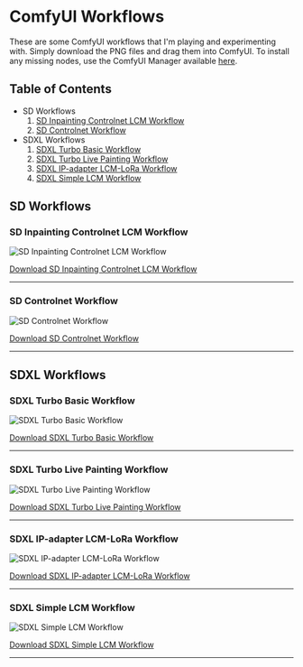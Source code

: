 # ComfyUI Workflows

These are some ComfyUI workflows that I'm playing and experimenting with. Simply download the PNG files and drag them into ComfyUI. To install any missing nodes, use the ComfyUI Manager available [here](https://github.com/ltdrdata/ComfyUI-Manager).

## Table of Contents
- SD Workflows
    1. [SD Inpainting Controlnet LCM Workflow](#sd-inpainting-controlnet-lcm-workflow)
    2. [SD Controlnet Workflow](#sd-controlnet-workflow)
- SDXL Workflows
    1. [SDXL Turbo Basic Workflow](#sdxl-turbo-basic-workflow)
    2. [SDXL Turbo Live Painting Workflow](#sdxl-turbo-live-painting-workflow)
    3. [SDXL IP-adapter LCM-LoRa Workflow](#sdxl-ip-adapter-lcm-lora-workflow)
    4. [SDXL Simple LCM Workflow](#sdxl-simple-lcm-workflow)

## SD Workflows

### SD Inpainting Controlnet LCM Workflow

![SD Inpainting Controlnet LCM Workflow](https://github.com/hashmil/comfyUI-workflows/blob/main/SD-Inpainting-controlnet-LCM_workflow.png)

[Download SD Inpainting Controlnet LCM Workflow](https://raw.githubusercontent.com/hashmil/comfyUI-workflows/main/SD-Inpainting-controlnet-LCM_workflow.png)

---

### SD Controlnet Workflow

![SD Controlnet Workflow](https://github.com/hashmil/comfyUI-workflows/blob/main/SD-controlnet_workflow.png)

[Download SD Controlnet Workflow](https://raw.githubusercontent.com/hashmil/comfyUI-workflows/main/SD-controlnet_workflow.png)

---

## SDXL Workflows

### SDXL Turbo Basic Workflow

![SDXL Turbo Basic Workflow](https://github.com/hashmil/comfyUI-workflows/blob/main/SDXL-Turbo-basic_workflow.png)

[Download SDXL Turbo Basic Workflow](https://raw.githubusercontent.com/hashmil/comfyUI-workflows/main/SDXL-Turbo-basic_workflow.png)

---

### SDXL Turbo Live Painting Workflow

![SDXL Turbo Live Painting Workflow](https://github.com/hashmil/comfyUI-workflows/blob/main/SDXL-turbo-livepainting_workflow.png)

[Download SDXL Turbo Live Painting Workflow](https://raw.githubusercontent.com/hashmil/comfyUI-workflows/main/SDXL-turbo-livepainting_workflow.png)

---

### SDXL IP-adapter LCM-LoRa Workflow

![SDXL IP-adapter LCM-LoRa Workflow](https://github.com/hashmil/comfyUI-workflows/blob/main/SDXL_IP-adapter_LCM-LoRa_workflow.png)

[Download SDXL IP-adapter LCM-LoRa Workflow](https://raw.githubusercontent.com/hashmil/comfyUI-workflows/main/SDXL_IP-adapter_LCM-LoRa_workflow.png)

---

### SDXL Simple LCM Workflow

![SDXL Simple LCM Workflow](https://github.com/hashmil/comfyUI-workflows/blob/main/SDXL-simple-LCM_workflow.png)

[Download SDXL Simple LCM Workflow](https://raw.githubusercontent.com/hashmil/comfyUI-workflows/main/SDXL-simple-LCM_workflow.png)

---
